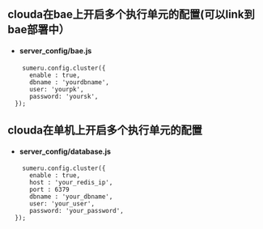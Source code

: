 ## clouda在bae上开启多个执行单元的配置(可以link到bae部署中）

* #### server_config/bae.js

```code
    sumeru.config.cluster({
      enable : true,
      dbname : 'yourdbname',
      user: 'yourpk',
      password: 'yoursk',
  });
```
## clouda在单机上开启多个执行单元的配置

* #### server_config/database.js

```code
    sumeru.config.cluster({
      enable : true,
      host : 'your_redis_ip',
      port : 6379
      dbname : 'your_dbname',
      user: 'your_user',
      password: 'your_password',
  });
```
